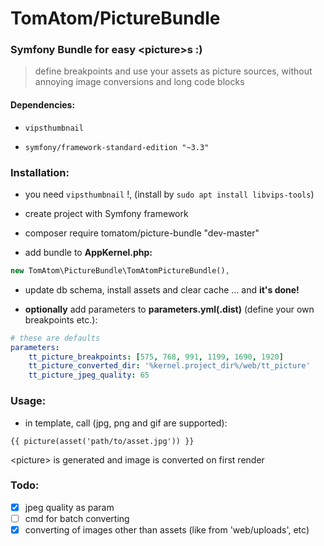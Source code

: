 # TomAtom/PictureBundle

### Symfony Bundle for easy &lt;picture&gt;s :)

> define breakpoints and use your assets as picture sources, without annoying image conversions and long code blocks

#### Dependencies:

* `vipsthumbnail`

* `symfony/framework-standard-edition "~3.3"`

### Installation:

* you need `vipsthumbnail` !, (install by `sudo apt install libvips-tools`)

* create project with Symfony framework

* composer require tomatom/picture-bundle "dev-master"

* add bundle to __AppKernel.php:__
```php
new TomAtom\PictureBundle\TomAtomPictureBundle(),
```
* update db schema, install assets and clear cache ... and __it's done!__

* __optionally__ add parameters to __parameters.yml(.dist)__ (define your own breakpoints etc.):
```yaml
# these are defaults
parameters:
    tt_picture_breakpoints: [575, 768, 991, 1199, 1690, 1920]
    tt_picture_converted_dir: '%kernel.project_dir%/web/tt_picture'
    tt_picture_jpeg_quality: 65
```

### Usage:

* in template, call (jpg, png and gif are supported):
```twig
{{ picture(asset('path/to/asset.jpg')) }}
```
&lt;picture&gt; is generated and image is converted on first render

### Todo:

- [x] jpeg quality as param
- [ ] cmd for batch converting
- [x] converting of images other than assets (like from 'web/uploads', etc)
